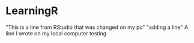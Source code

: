 # LearningR
"This is a line from RStudio that was changed on my pc"
"adding a line" 
A line I wrote on my local computer
testing

